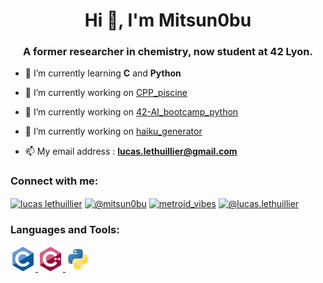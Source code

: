 <h1 align="center">Hi 👋, I'm Mitsun0bu</h1>
<h3 align="center">A former researcher in chemistry, now student at 42 Lyon.</h3>

- 🌱 I’m currently learning **C** and **Python**

- 🔭 I’m currently working on [CPP_piscine](https://github.com/Mitsun0bu/CPP_piscine)

- 🔭 I’m currently working on [42-AI_bootcamp_python](https://github.com/Mitsun0bu/42-AI_bootcamp_python)
 
- 🔭 I’m currently working on [haiku_generator](https://github.com/Mitsun0bu/haiku_generator)

- 📫 My email address : **lucas.lethuillier@gmail.com**

<h3 align="left">Connect with me:</h3>
<p align="left">
<a href="https://linkedin.com/in/lucas lethuillier" target="blank"><img align="center" src="https://raw.githubusercontent.com/rahuldkjain/github-profile-readme-generator/master/src/images/icons/Social/linked-in-alt.svg" alt="lucas lethuillier" height="30" width="40" /></a>
<a href="https://twitter.com/@mitsun0bu" target="blank"><img align="center" src="https://raw.githubusercontent.com/rahuldkjain/github-profile-readme-generator/master/src/images/icons/Social/twitter.svg" alt="@mitsun0bu" height="30" width="40" /></a>
<a href="https://instagram.com/metroid_vibes" target="blank"><img align="center" src="https://raw.githubusercontent.com/rahuldkjain/github-profile-readme-generator/master/src/images/icons/Social/instagram.svg" alt="metroid_vibes" height="30" width="40" /></a>
<a href="https://medium.com/@lucas.lethuillier" target="blank"><img align="center" src="https://raw.githubusercontent.com/rahuldkjain/github-profile-readme-generator/master/src/images/icons/Social/medium.svg" alt="@lucas.lethuillier" height="30" width="40" /></a>
</p>

<h3 align="left">Languages and Tools:</h3>
<p align="left"> <a href="https://www.cprogramming.com/" target="_blank" rel="noreferrer"> <img src="https://raw.githubusercontent.com/devicons/devicon/master/icons/c/c-original.svg" alt="c" width="40" height="40"/> </a> <a href="https://www.w3schools.com/cpp/" target="_blank" rel="noreferrer"> <img src="https://raw.githubusercontent.com/devicons/devicon/master/icons/cplusplus/cplusplus-original.svg" alt="cplusplus" width="40" height="40"/> </a> <a href="https://www.python.org" target="_blank" rel="noreferrer"> <img src="https://raw.githubusercontent.com/devicons/devicon/master/icons/python/python-original.svg" alt="python" width="40" height="40"/> </a> </p>
